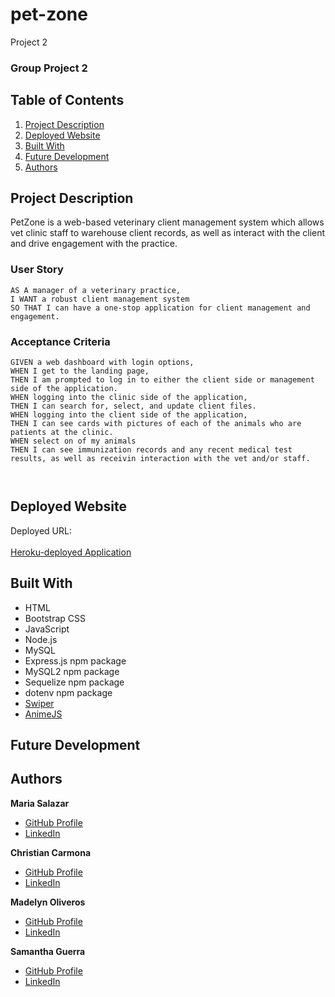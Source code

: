 # pet-zone
Project 2
### Group Project 2

## Table of Contents
1. [Project Description](#project-description)
2. [Deployed Website](#deployed-website)
3. [Built With](#built-with)
4. [Future Development](#future-development)
5. [Authors](#authors)

## Project Description
PetZone is a web-based veterinary client management system which allows vet clinic staff to warehouse client records, as well as interact with the client and drive engagement with the practice.

### User Story
```
AS A manager of a veterinary practice,
I WANT a robust client management system
SO THAT I can have a one-stop application for client management and engagement.
```
### Acceptance Criteria
```
GIVEN a web dashboard with login options,
WHEN I get to the landing page,
THEN I am prompted to log in to either the client side or management side of the application.
WHEN logging into the clinic side of the application,
THEN I can search for, select, and update client files.
WHEN logging into the client side of the application,
THEN I can see cards with pictures of each of the animals who are patients at the clinic.
WHEN select on of my animals
THEN I can see immunization records and any recent medical test results, as well as receivin interaction with the vet and/or staff.



```

## Deployed Website
Deployed URL: <br/><br/>
[Heroku-deployed Application](https://vet-pet-portal.herokuapp.com/)

## Built With
- HTML
- Bootstrap CSS
- JavaScript
- Node.js
- MySQL
- Express.js npm package
- MySQL2 npm package
- Sequelize npm package
- dotenv npm package
- [Swiper](https://swiperjs.com/swiper-api)
- [AnimeJS](https://animejs.com/)

## Future Development

## Authors
**Maria Salazar**
- [GitHub Profile](https://github.com/christys122/)
- [LinkedIn](https://linkedin.com/in/christy-salazar-719a1849)

**Christian Carmona**
- [GitHub Profile](https://github.com/C4RMONA/)
- [LinkedIn](https://linkedin.com/in/christian-carmona-b01547103)

**Madelyn Oliveros**
- [GitHub Profile](https://github.com/mcoliveros1202)
- [LinkedIn](https://linkedin.com/in/madelynoliveros)

**Samantha Guerra**
- [GitHub Profile](https://github.com/Sam-Antics)
- [LinkedIn](https://www.linkedin.com/in/seguerra/)
